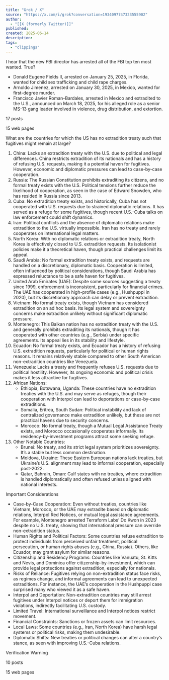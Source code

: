 ```yaml
---
title: "Grok / X"
source: "https://x.com/i/grok?conversation=1934097747323555902"
author:
  - "[[X (formerly Twitter)]]"
published:
created: 2025-06-14
description:
tags:
  - "clippings"
---
```



I hear that the new FBI director has arrested all of the FBI top ten most wanted. True?

- Donald Eugene Fields II, arrested on January 25, 2025, in Florida, wanted for child sex trafficking and child rape charges.
- Arnoldo Jimenez, arrested on January 30, 2025, in Mexico, wanted for first-degree murder.
- Francisco Javier Roman-Bardales, arrested in Mexico and extradited to the U.S., announced on March 18, 2025, for his alleged role as a senior MS-13 gang leader involved in violence, drug distribution, and extortion.

17 posts

15 web pages

What are the countries for which the US has no extradition treaty such that fugitives might remain at large?

1. China: Lacks an extradition treaty with the U.S. due to political and legal differences. China restricts extradition of its nationals and has a history of refusing U.S. requests, making it a potential haven for fugitives. However, economic and diplomatic pressures can lead to case-by-case cooperation.
2. Russia: The Russian Constitution prohibits extraditing its citizens, and no formal treaty exists with the U.S. Political tensions further reduce the likelihood of cooperation, as seen in the case of Edward Snowden, who has resided in Russia since 2013.
3. Cuba: No extradition treaty exists, and historically, Cuba has not cooperated with U.S. requests due to strained diplomatic relations. It has served as a refuge for some fugitives, though recent U.S.-Cuba talks on law enforcement could shift dynamics.
4. Iran: Political conflicts and the absence of diplomatic relations make extradition to the U.S. virtually impossible. Iran has no treaty and rarely cooperates on international legal matters.
5. North Korea: With no diplomatic relations or extradition treaty, North Korea is effectively closed to U.S. extradition requests. Its isolationist policies make it a theoretical haven, though practical challenges limit its appeal.
6. Saudi Arabia: No formal extradition treaty exists, and requests are handled on a discretionary, diplomatic basis. Cooperation is limited, often influenced by political considerations, though Saudi Arabia has expressed reluctance to be a safe haven for fugitives.
7. United Arab Emirates (UAE): Despite some sources suggesting a treaty since 1999, enforcement is inconsistent, particularly for financial crimes. The UAE has cooperated in high-profile cases (e.g., Hushpuppi in 2020), but its discretionary approach can delay or prevent extradition.
8. Vietnam: No formal treaty exists, though Vietnam has considered extradition on an ad hoc basis. Its legal system and sovereignty concerns make extradition unlikely without significant diplomatic pressure.
9. Montenegro: This Balkan nation has no extradition treaty with the U.S. and generally prohibits extraditing its nationals, though it has cooperated with other countries (e.g., Serbia) under specific agreements. Its appeal lies in its stability and lifestyle.
10. Ecuador: No formal treaty exists, and Ecuador has a history of refusing U.S. extradition requests, particularly for political or human rights reasons. It remains relatively stable compared to other South American non-extradition countries like Venezuela.
11. Venezuela: Lacks a treaty and frequently refuses U.S. requests due to political hostility. However, its ongoing economic and political crisis makes it less attractive for fugitives.
12. African Nations:
	- Ethiopia, Botswana, Uganda: These countries have no extradition treaties with the U.S. and may serve as refuges, though their cooperation with Interpol can lead to deportations or case-by-case extraditions.
	- Somalia, Eritrea, South Sudan: Political instability and lack of centralized governance make extradition unlikely, but these are not practical havens due to security concerns.
	- Morocco: No formal treaty, though a Mutual Legal Assistance Treaty exists, and Morocco occasionally cooperates informally. Its residency-by-investment programs attract some seeking refuge.
13. Other Notable Countries:
	- Brunei: No treaty, and its strict legal system prioritizes sovereignty. It’s a stable but less common destination.
	- Moldova, Ukraine: These Eastern European nations lack treaties, but Ukraine’s U.S. alignment may lead to informal cooperation, especially post-2022.
	- Qatar, Bahrain, Oman: Gulf states with no treaties, where extradition is handled diplomatically and often refused unless aligned with national interests.

Important Considerations

- Case-by-Case Cooperation: Even without treaties, countries like Vietnam, Morocco, or the UAE may extradite based on diplomatic relations, Interpol Red Notices, or mutual legal assistance agreements. For example, Montenegro arrested Terraform Labs’ Do Kwon in 2023 despite no U.S. treaty, showing that international pressure can override non-extradition status.
- Human Rights and Political Factors: Some countries refuse extradition to protect individuals from perceived unfair treatment, political persecution, or human rights abuses (e.g., China, Russia). Others, like Ecuador, may grant asylum for similar reasons.
- Citizenship and Residency Programs: Countries like Vanuatu, St. Kitts and Nevis, and Dominica offer citizenship-by-investment, which can provide legal protections against extradition, especially for nationals.
- Risks of Reliance: Fugitives relying on non-extradition status face risks, as regimes change, and informal agreements can lead to unexpected extraditions. For instance, the UAE’s cooperation in the Hushpuppi case surprised many who viewed it as a safe haven.
- Interpol and Deportation: Non-extradition countries may still arrest fugitives under Interpol notices or deport them for immigration violations, indirectly facilitating U.S. custody.
- Limited Travel: International surveillance and Interpol notices restrict movement.
- Financial Constraints: Sanctions or frozen assets can limit resources.
- Local Laws: Some countries (e.g., Iran, North Korea) have harsh legal systems or political risks, making them undesirable.
- Diplomatic Shifts: New treaties or political changes can alter a country’s stance, as seen with improving U.S.-Cuba relations.

Verification Warning

10 posts

15 web pages